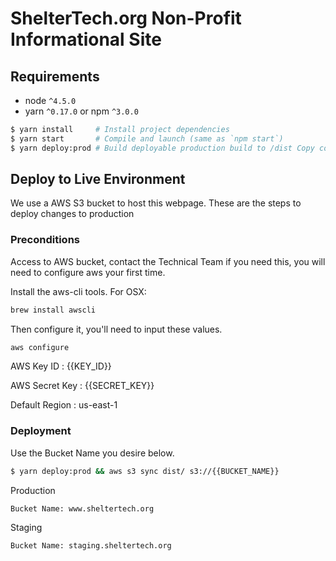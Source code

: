 # ShelterTech.org Non-Profit Informational Site

## Requirements
* node `^4.5.0`
* yarn `^0.17.0` or npm `^3.0.0`

```bash
$ yarn install     # Install project dependencies
$ yarn start       # Compile and launch (same as `npm start`)
$ yarn deploy:prod # Build deployable production build to /dist Copy contents to production directory
```

## Deploy to Live Environment

We use a AWS S3 bucket to host this webpage. These are the steps to deploy changes to production

### Preconditions

Access to AWS bucket, contact the Technical Team if you need this, you will need to configure aws your first time.

Install the aws-cli tools. For OSX:
```bash
brew install awscli
```
Then configure it, you'll need to input these values.
```bash
aws configure
```
AWS Key ID     : {{KEY_ID}}

AWS Secret Key : {{SECRET_KEY}}

Default Region : us-east-1
### Deployment
Use the Bucket Name you desire below.
```bash
$ yarn deploy:prod && aws s3 sync dist/ s3://{{BUCKET_NAME}}
```

Production 
```
Bucket Name: www.sheltertech.org
```
Staging
``` 
Bucket Name: staging.sheltertech.org
```

